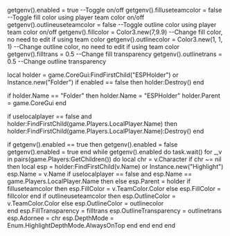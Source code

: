 getgenv().enabled = true --Toggle on/off
getgenv().filluseteamcolor = false --Toggle fill color using player team color on/off
getgenv().outlineuseteamcolor = false --Toggle outline color using player team color on/off
getgenv().fillcolor = Color3.new(7,9.9) --Change fill color, no need to edit if using team color
getgenv().outlinecolor = Color3.new(1, 1, 1) --Change outline color, no need to edit if using team color
getgenv().filltrans = 0.5 --Change fill transparency
getgenv().outlinetrans = 0.5 --Change outline transparency
 
local holder = game.CoreGui:FindFirstChild("ESPHolder") or Instance.new("Folder")
if enabled == false then
    holder:Destroy()
end

if holder.Name == "Folder" then
    holder.Name = "ESPHolder"
    holder.Parent = game.CoreGui
end

if uselocalplayer == false and holder:FindFirstChild(game.Players.LocalPlayer.Name) then
    holder:FindFirstChild(game.Players.LocalPlayer.Name):Destroy()
end

if getgenv().enabled == true then 
    getgenv().enabled = false
    getgenv().enabled = true
end
while getgenv().enabled do
    task.wait()
    for _,v in pairs(game.Players:GetChildren()) do
        local chr = v.Character
        if chr ~= nil then
        local esp = holder:FindFirstChild(v.Name) or Instance.new("Highlight")
        esp.Name = v.Name
        if uselocalplayer == false and esp.Name == game.Players.LocalPlayer.Name then
            else
        esp.Parent = holder
        if filluseteamcolor then
            esp.FillColor = v.TeamColor.Color
        else
            esp.FillColor = fillcolor 
        end
        if outlineuseteamcolor then
            esp.OutlineColor = v.TeamColor.Color
        else
            esp.OutlineColor = outlinecolor    
        end
        esp.FillTransparency = filltrans
        esp.OutlineTransparency = outlinetrans
        esp.Adornee = chr
        esp.DepthMode = Enum.HighlightDepthMode.AlwaysOnTop
        end
        end
    end
end
